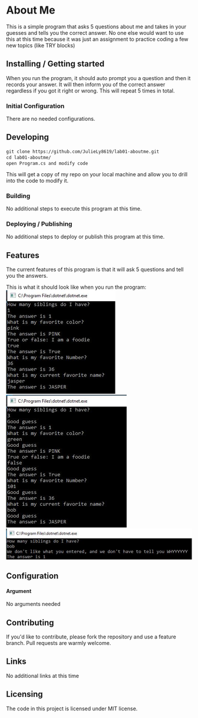 <!--
Note for self for timing: 
- 9:45 AM -11:00, coding
- 11:15 to time, write readme
- time to time, stretch for coding


-->

# About Me

This is a simple program that asks 5 questions about me and takes in your guesses and tells you the correct answer.
No one else would want to use this at this time because it was just an assignment to practice coding a few new topics (like TRY blocks)

## Installing / Getting started

<!--I'm not sure what to fill in here. Like that they need to install VS? Then open the SLN file? -->

When you run the program, it should auto prompt you a question and then it records your answer. It will then inform you of the correct answer regardless if you got it right or wrong. This will repeat 5 times in total.

### Initial Configuration

There are no needed configurations.

## Developing

```shell
git clone https://github.com/JulieLy8619/lab01-aboutme.git
cd lab01-aboutme/
open Program.cs and modify code
```

This will get a copy of my repo on your local machine and allow you to drill into the code to modify it.

### Building

No additional steps to execute this program at this time.

### Deploying / Publishing

No additional steps to deploy or publish this program at this time.

## Features

The current features of this program is that it will ask 5 questions and tell you the answers. 
<!--if I get to stretch then I can add it calcs right and wrong answers-->

This is what it should look like when you run the program:
![CorrectAnswers](./images/allGood.JPG)
![WrongAnswers](./images/allWrong.JPG)
![anException](./images/exception.JPG)

## Configuration
<!--
Here you should write what are all of the configurations a user can enter when
using the project.

i dont think they need any configurations at this time
-->

#### Argument 
No arguments needed

## Contributing

If you'd like to contribute, please fork the repository and use a feature
branch. Pull requests are warmly welcome.

## Links

No additional links at this time

## Licensing

The code in this project is licensed under MIT license.

